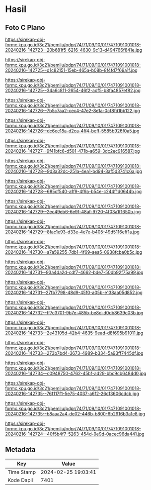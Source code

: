 # Hasil

## Foto C Plano

https://sirekap-obj-formc.kpu.go.id/3c21/pemilu/pdpr/74/71/09/10/01/7471091001018-20240216-142723--20b681f5-6216-4630-9c13-d494766f841e.jpg

https://sirekap-obj-formc.kpu.go.id/3c21/pemilu/pdpr/74/71/09/10/01/7471091001018-20240216-142725--d1c82151-15eb-465a-b08b-8f4fd7f69a1f.jpg

https://sirekap-obj-formc.kpu.go.id/3c21/pemilu/pdpr/74/71/09/10/01/7471091001018-20240216-142725--34a6c811-2654-46f2-adf5-b8fa4857ef82.jpg

https://sirekap-obj-formc.kpu.go.id/3c21/pemilu/pdpr/74/71/09/10/01/7471091001018-20240216-142726--7b5c7aa2-cec4-47e2-8e1a-0cf8fd1bb122.jpg

https://sirekap-obj-formc.kpu.go.id/3c21/pemilu/pdpr/74/71/09/10/01/7471091001018-20240216-142726--dc6ee18a-d2ca-4ff4-beff-5585b926f0a5.jpg

https://sirekap-obj-formc.kpu.go.id/3c21/pemilu/pdpr/74/71/09/10/01/7471091001018-20240216-142727--9f41bfc6-d501-471b-a659-3dc2ec916587.jpg

https://sirekap-obj-formc.kpu.go.id/3c21/pemilu/pdpr/74/71/09/10/01/7471091001018-20240216-142728--9d3a32dc-251a-4ea1-bd94-3af5d3741c6a.jpg

https://sirekap-obj-formc.kpu.go.id/3c21/pemilu/pdpr/74/71/09/10/01/7471091001018-20240216-142728--685cf540-a1f9-4f9a-b54e-c244f1d0644b.jpg

https://sirekap-obj-formc.kpu.go.id/3c21/pemilu/pdpr/74/71/09/10/01/7471091001018-20240216-142729--2ec49eb6-6e9f-48af-9720-4f03a1f1650b.jpg

https://sirekap-obj-formc.kpu.go.id/3c21/pemilu/pdpr/74/71/09/10/01/7471091001018-20240216-142729--8fac1e93-d33e-4e7e-b405-49d5116eff1a.jpg

https://sirekap-obj-formc.kpu.go.id/3c21/pemilu/pdpr/74/71/09/10/01/7471091001018-20240216-142730--a7a59255-7db1-4f69-aea5-0938fcba0b5c.jpg

https://sirekap-obj-formc.kpu.go.id/3c21/pemilu/pdpr/74/71/09/10/01/7471091001018-20240216-142731--93a4da2d-cdf7-4662-bde7-50db92f75a99.jpg

https://sirekap-obj-formc.kpu.go.id/3c21/pemilu/pdpr/74/71/09/10/01/7471091001018-20240216-142731--27fb7798-48d9-45f0-a05b-e138aa05d852.jpg

https://sirekap-obj-formc.kpu.go.id/3c21/pemilu/pdpr/74/71/09/10/01/7471091001018-20240216-142732--ff7c3701-9b7e-485b-be8d-d0db8639c03b.jpg

https://sirekap-obj-formc.kpu.go.id/3c21/pemilu/pdpr/74/71/09/10/01/7471091001018-20240216-142733--2e43105d-42b4-4635-9ead-d8f695b91011.jpg

https://sirekap-obj-formc.kpu.go.id/3c21/pemilu/pdpr/74/71/09/10/01/7471091001018-20240216-142733--273b7bd4-3673-4989-b334-5a93ff7445df.jpg

https://sirekap-obj-formc.kpu.go.id/3c21/pemilu/pdpr/74/71/09/10/01/7471091001018-20240216-142734--c0948750-4762-45bf-ad29-bbc9cb6484d0.jpg

https://sirekap-obj-formc.kpu.go.id/3c21/pemilu/pdpr/74/71/09/10/01/7471091001018-20240216-142735--76f117f1-5e75-4037-a6f2-26c13606cdcb.jpg

https://sirekap-obj-formc.kpu.go.id/3c21/pemilu/pdpr/74/71/09/10/01/7471091001018-20240216-142735--b8aaa2a4-de02-446b-b800-6b2916b3a1e8.jpg

https://sirekap-obj-formc.kpu.go.id/3c21/pemilu/pdpr/74/71/09/10/01/7471091001018-20240216-142724--40f5b4f7-5263-454d-9e9d-0acec96da441.jpg


## Metadata

| Key        | Value               |
| ---------- | ------------------- |
| Time Stamp | 2024-02-25 19:03:41 |
| Kode Dapil | 7401                |



